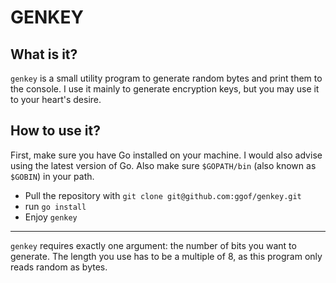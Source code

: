 # GENKEY

## What is it?
`genkey` is a small utility program to generate random bytes and print them to the console. I use it mainly to generate encryption keys, but you may use it to your heart's desire.

## How to use it?
First, make sure you have Go installed on your machine. I would also advise using the latest version of Go. Also make sure `$GOPATH/bin` (also known as `$GOBIN`) in your path.

- Pull the repository with `git clone git@github.com:ggof/genkey.git`
- run `go install`
- Enjoy `genkey` 
---
`genkey` requires exactly one argument: the number of bits you want to generate. The length you use has to be a multiple of 8, as this program only reads random as bytes.

